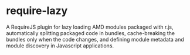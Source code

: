 require-lazy
============

A RequireJS plugin for lazy loading AMD modules packaged with r.js, automatically splitting packaged code in bundles, cache-breaking the bundles only when the code changes, and defining module metadata and module discovery in Javascript applications.